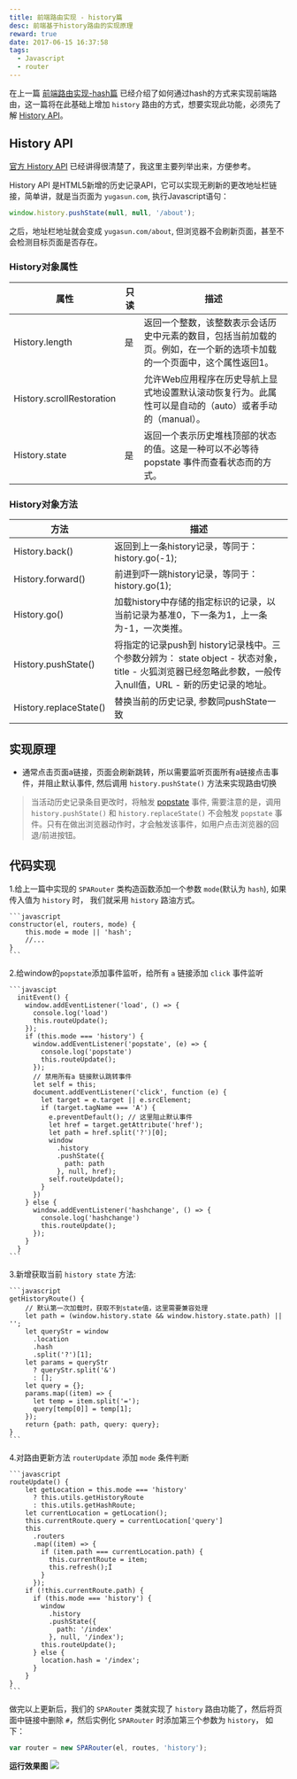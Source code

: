 ```yaml
---
title: 前端路由实现 - history篇
desc: 前端基于history路由的实现原理
reward: true
date: 2017-06-15 16:37:58
tags:
  - Javascript
  - router
---
```


在上一篇 [前端路由实现-hash篇](http://www.yugasun.com/2017/06/13/%E5%89%8D%E7%AB%AF%E8%B7%AF%E7%94%B1%E5%AE%9E%E7%8E%B0-hash%E7%AF%87/) 已经介绍了如何通过hash的方式来实现前端路由，这一篇将在此基础上增加 `history` 路由的方式，想要实现此功能，必须先了解 [History API](https://developer.mozilla.org/en-US/docs/Web/API/History)。

## History API

[官方 History API](https://developer.mozilla.org/en-US/docs/Web/API/History) 已经讲得很清楚了，我这里主要列举出来，方便参考。

History API 是HTML5新增的历史记录API，它可以实现无刷新的更改地址栏链接，简单讲，就是当页面为 `yugasun.com`, 执行Javascript语句：

<!--more-->

```javascript
window.history.pushState(null, null, '/about');
```

之后，地址栏地址就会变成 `yugasun.com/about`, 但浏览器不会刷新页面，甚至不会检测目标页面是否存在。



### History对象属性

|        属性                | 只读   |    描述
| -----------------         | ------  | -----------
| History.length            |  是     |  返回一个整数，该整数表示会话历史中元素的数目，包括当前加载的页。例如，在一个新的选项卡加载的一个页面中，这个属性返回1。
| History.scrollRestoration |         |  允许Web应用程序在历史导航上显式地设置默认滚动恢复行为。此属性可以是自动的（auto）或者手动的（manual）。
| History.state             |  是     |  返回一个表示历史堆栈顶部的状态的值。这是一种可以不必等待popstate 事件而查看状态而的方式。

### History对象方法

|        方法             |            描述
| --------------------   | ------------------
| History.back()         |  返回到上一条history记录，等同于： history.go(-1);
| History.forward()      |  前进到吓一跳history记录，等同于： history.go(1);
| History.go()           |  加载history中存储的指定标识的记录，以当前记录为基准0，下一条为1，上一条为-1，一次类推。
| History.pushState()    |  将指定的记录push到 history记录栈中。三个参数分辨为： state object - 状态对象，title - 火狐浏览器已经忽略此参数，一般传入null值，URL - 新的历史记录的地址。
| History.replaceState() |  替换当前的历史记录, 参数同pushState一致



## 实现原理

* 通常点击页面a链接，页面会刷新跳转，所以需要监听页面所有a链接点击事件，并阻止默认事件, 然后调用 `history.pushState()` 方法来实现路由切换

> 当活动历史记录条目更改时，将触发 [popstate](https://developer.mozilla.org/zh-CN/docs/Web/Events/popstate) 事件, 需要注意的是，调用 `history.pushState()` 和 `history.replaceState()` 不会触发 `popstate` 事件。只有在做出浏览器动作时，才会触发该事件，如用户点击浏览器的回退/前进按钮。

## 代码实现

1.给上一篇中实现的 `SPARouter` 类构造函数添加一个参数 `mode`(默认为 `hash`), 如果传入值为 `history` 时， 我们就采用 `history` 路油方式。

    ```javascript
    constructor(el, routers, mode) {
        this.mode = mode || 'hash';
        //...
    }
    ```

2.给window的`popstate`添加事件监听，给所有 `a` 链接添加 `click` 事件监听

    ```javascipt
      initEvent() {
        window.addEventListener('load', () => {
          console.log('load')
          this.routeUpdate();
        });
        if (this.mode === 'history') {
          window.addEventListener('popstate', (e) => {
            console.log('popstate')
            this.routeUpdate();
          });
          // 禁用所有a 链接默认跳转事件
          let self = this;
          document.addEventListener('click', function (e) {
            let target = e.target || e.srcElement;
            if (target.tagName === 'A') {
              e.preventDefault(); // 这里阻止默认事件
              let href = target.getAttribute('href');
              let path = href.split('?')[0];
              window
                .history
                .pushState({
                  path: path
                }, null, href);
              self.routeUpdate();
            }
          })
        } else {
          window.addEventListener('hashchange', () => {
            console.log('hashchange')
            this.routeUpdate();
          });
        }
      }
    ```

3.新增获取当前 `history state` 方法:

    ```javascript
    getHistoryRoute() {
        // 默认第一次加载时，获取不到state值，这里需要兼容处理
        let path = (window.history.state && window.history.state.path) || '';
        let queryStr = window
          .location
          .hash
          .split('?')[1];
        let params = queryStr
          ? queryStr.split('&')
          : [];
        let query = {};
        params.map((item) => {
          let temp = item.split('=');
          query[temp[0]] = temp[1];
        });
        return {path: path, query: query};
    }
    ```

4.对路由更新方法 `routerUpdate` 添加 `mode` 条件判断

    ```javascript
    routeUpdate() {
        let getLocation = this.mode === 'history'
          ? this.utils.getHistoryRoute
          : this.utils.getHashRoute;
        let currentLocation = getLocation();
        this.currentRoute.query = currentLocation['query']
        this
          .routers
          .map((item) => {
            if (item.path === currentLocation.path) {
              this.currentRoute = item;
              this.refresh();Ï
            }
          });
        if (!this.currentRoute.path) {
          if (this.mode === 'history') {
            window
              .history
              .pushState({
                path: '/index'
              }, null, '/index');
            this.routeUpdate();
          } else {
            location.hash = '/index';
          }
        }
    }
    ```

做完以上更新后，我们的 `SPARouter` 类就实现了 `history` 路由功能了，然后将页面中链接中删除 `#`，然后实例化 `SPARouter` 时添加第三个参数为 `history`， 如下：

```javascript
var router = new SPARouter(el, routes, 'history');
```

**运行效果图** 
![](https://static.yugasun.com/14975153191670.gif?attname=&e=1497518956&token=U66r3n2i5yp6BFinWLOReh8Ixk7rAxs8Cv6DEYiB:38Thr9f-I-ztliBOV6tskv_CAoA)




